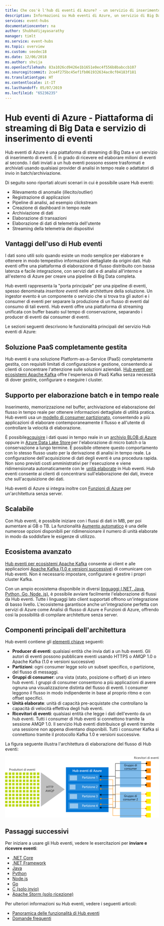 ```yaml
---
title: Che cos'è l'hub di eventi di Azure? - un servizio di inserimento di Big Data | Microsoft Docs
description: Informazioni su Hub eventi di Azure, un servizio di Big Data streaming che inserisce milioni di eventi al secondo.
services: event-hubs
documentationcenter: na
author: ShubhaVijayasarathy
manager: timlt
ms.service: event-hubs
ms.topic: overview
ms.custom: seodec18
ms.date: 12/06/2018
ms.author: shvija
ms.openlocfilehash: 83a1026cd9426e1b1651e0ec4f556b8babccb107
ms.sourcegitcommit: 2ce4f275bc45ef1fb061932634ac0cf04183f181
ms.translationtype: HT
ms.contentlocale: it-IT
ms.lasthandoff: 05/07/2019
ms.locfileid: "65236235"
---
```

# <a name="azure-event-hubs--a-big-data-streaming-platform-and-event-ingestion-service"></a>Hub eventi di Azure - Piattaforma di streaming di Big Data e servizio di inserimento di eventi
Hub eventi di Azure è una piattaforma di streaming di Big Data e un servizio di inserimento di eventi. È in grado di ricevere ed elaborare milioni di eventi al secondo. I dati inviati a un hub eventi possono essere trasformati e archiviati usando qualsiasi provider di analisi in tempo reale o adattatori di invio in batch/archiviazione.

Di seguito sono riportati alcuni scenari in cui è possibile usare Hub eventi:

- Rilevamento di anomalie (illecito/outlier)
- Registrazione di applicazioni
- Pipeline di analisi, ad esempio clickstream
- Creazione di dashboard in tempo reale
- Archiviazione di dati
- Elaborazione di transazioni
- Elaborazione di dati di telemetria dell'utente
- Streaming della telemetria dei dispositivi 

## <a name="why-use-event-hubs"></a>Vantaggi dell'uso di Hub eventi

I dati sono utili solo quando esiste un modo semplice per elaborare e ottenere in modo tempestivo informazioni dettagliate da origini dati. Hub eventi offre una piattaforma di elaborazione di flusso distribuito con bassa latenza e facile integrazione, con servizi dati e di analisi all'interno e all'esterno di Azure per creare una pipeline di Big Data completa.

Hub eventi rappresenta la "porta principale" per una pipeline di eventi, spesso denominata *inseritore eventi* nelle architetture della soluzione. Un ingestor evento è un componente o servizio che si trova tra gli autori e i consumer di eventi per separare la produzione di un flusso di eventi dal consumo di tali eventi. Hub eventi offre una piattaforma di streaming unificata con buffer basato sul tempo di conservazione, separando i producer di eventi dai consumer di eventi. 

Le sezioni seguenti descrivono le funzionalità principali del servizio Hub eventi di Azure: 

## <a name="fully-managed-paas"></a>Soluzione PaaS completamente gestita 

Hub eventi è una soluzione Platform-as-a-Service (PaaS) completamente gestita, con requisiti limitati di configurazione e gestione, consentendo ai clienti di concentrare l'attenzione sulle soluzioni aziendali. [Hub eventi per ecosistemi Apache Kafka](event-hubs-for-kafka-ecosystem-overview.md) offre l'esperienza di PaaS Kafka senza necessità di dover gestire, configurare o eseguire i cluster.

## <a name="support-for-real-time-and-batch-processing"></a>Supporto per elaborazione batch e in tempo reale

Inserimento, memorizzazione nel buffer, archiviazione ed elaborazione del flusso in tempo reale per ottenere informazioni dettagliate di utilità pratica. Hub eventi usa un [modello di consumer partizionato](event-hubs-features.md#partitions), consentendo a più applicazioni di elaborare contemporaneamente il flusso e all'utente di controllare la velocità di elaborazione.

È possibile[acquisire](event-hubs-capture-overview.md) i dati quasi in tempo reale in un [archivio BLOB di Azure](https://azure.microsoft.com/services/storage/blobs/) oppure in [Azure Data Lake Store](https://azure.microsoft.com/services/data-lake-store/) per l'elaborazione di micro batch o la conservazione a lungo termine. È possibile ottenere questo comportamento con lo stesso flusso usato per la derivazione di analisi in tempo reale. La configurazione dell'acquisizione di dati degli eventi è una procedura rapida. Non sono previsti costi amministrativi per l'esecuzione e viene ridimensionata automaticamente con le  [unità elaborate](event-hubs-features.md#throughput-units) in Hub eventi. Hub eventi consente ai clienti di concentrarsi sull'elaborazione dei dati, invece che sull'acquisizione dei dati.

Hub eventi di Azure si integra inoltre con [Funzioni di Azure](/azure/azure-functions/) per un'architettura senza server.

## <a name="scalable"></a>Scalabile 

Con Hub eventi, è possibile iniziare con i flussi di dati in MB, per poi aumentare ai GB o TB. La funzionalità [Aumento automatico](event-hubs-auto-inflate.md) è una delle numerose opzioni disponibili per ridimensionare il numero di unità elaborate in modo da soddisfare le esigenze di utilizzo. 

## <a name="rich-ecosystem"></a>Ecosistema avanzato

[Hub eventi per ecosistemi Apache Kafka](event-hubs-for-kafka-ecosystem-overview.md) consente ai client e alle applicazioni [Apache Kafka (1.0 e versioni successive)](https://kafka.apache.org/) di comunicare con Hub eventi. Non è necessario impostare, configurare e gestire i propri cluster Kafka.
 
Con un ampio ecosistema disponibile in diversi [linguaggi (.NET, Java, Python, Go, Node. js)](https://github.com/Azure/azure-event-hubs), è possibile avviare facilmente l'elaborazione di flussi da Hub eventi. Tutte i linguaggi lato client supportati offrono un'integrazione di basso livello. L'ecosistema garantisce anche un'integrazione perfetta con servizi di Azure come Analisi di flusso di Azure e Funzioni di Azure, offrendo così la possibilità di compilare architetture senza server.

## <a name="key-architecture-components"></a>Componenti principali dell'architettura
Hub eventi contiene gli [elementi chiave](event-hubs-features.md) seguenti:

- **Producer di eventi**: qualsiasi entità che invia dati a un hub eventi. Gli autori di eventi possono pubblicare eventi usando HTTPS o AMQP 1.0 o Apache Kafka (1.0 e versioni successive)
- **Partizioni**: ogni consumer legge solo un subset specifico, o partizione, del flusso di messaggi.
- **Gruppi di consumer**: una vista (stato, posizione o offset) di un intero hub eventi. I gruppi di consumer consentono a più applicazioni di avere ognuna una visualizzazione distinta del flusso di eventi. I consumer leggono il flusso in modo indipendente in base al proprio ritmo e con offset specifici.
- **Unità elaborate**: unità di capacità pre-acquistate che controllano la capacità di velocità effettiva degli hub eventi.
- **Ricevitori di eventi**: qualsiasi entità che legge i dati dell'evento da un hub eventi. Tutti i consumer di Hub eventi si connettono tramite la sessione AMQP 1.0. Il servizio Hub eventi distribuisce gli eventi tramite una sessione non appena diventano disponibili. Tutti i consumer Kafka si connettono tramite il protocollo Kafka 1.0 e versioni successive.

La figura seguente illustra l'architettura di elaborazione del flusso di Hub eventi:

![Hub eventi](./media/event-hubs-about/event_hubs_architecture.png)


## <a name="next-steps"></a>Passaggi successivi

Per iniziare a usare gli Hub eventi, vedere le esercitazioni per **inviare e ricevere eventi**: 

- [.NET Core](event-hubs-dotnet-standard-getstarted-send.md)
- [.NET Framework](event-hubs-dotnet-framework-getstarted-send.md)
- [Java](event-hubs-java-get-started-send.md)
- [Python](event-hubs-python-get-started-send.md)
- [Node.js](event-hubs-node-get-started-send.md)
- [Go](event-hubs-go-get-started-send.md)
- [C (solo invio)](event-hubs-c-getstarted-send.md)
- [Apache Storm (solo ricezione)](event-hubs-storm-getstarted-receive.md)


Per ulteriori informazioni su Hub eventi, vedere i seguenti articoli:

- [Panoramica delle funzionalità di Hub eventi](event-hubs-features.md)
- [Domande frequenti](event-hubs-faq.md)


